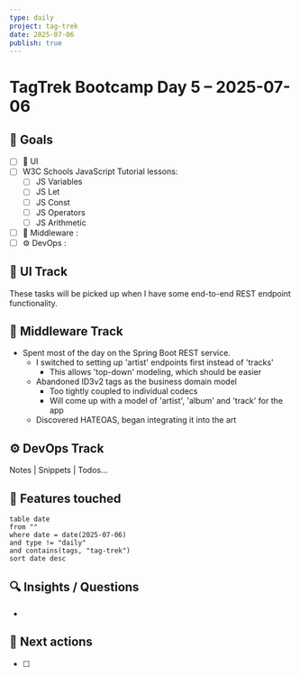 ```yaml
---
type: daily
project: tag-trek
date: 2025-07-06
publish: true
---
```

# TagTrek Bootcamp Day 5 – 2025-07-06

## 🎯 Goals
- [ ] 🐣 UI
- [ ] W3C Schools JavaScript Tutorial lessons:
    - [ ] JS Variables 
    - [ ] JS Let
    - [ ] JS Const
    - [ ] JS Operators
    - [ ] JS Arithmetic
- [ ] 🌳 Middleware :
- [ ] ⚙️ DevOps  : 

## 🐣 UI Track
These tasks will be picked up when I have some end-to-end REST endpoint functionality.

## 🌳 Middleware Track
- Spent most of the day on the Spring Boot REST service.   
    - I switched to setting up 'artist' endpoints first instead of 'tracks'
        - This allows 'top-down' modeling, which should be easier
    - Abandoned ID3v2 tags as the business domain model
        - Too tightly coupled to individual codecs
        - Will come up with a model of 'artist', 'album' and 'track' for the app
    - Discovered HATEOAS, began integrating it into the art

## ⚙️ DevOps Track
Notes | Snippets | Todos…

## 🧩 Features touched
```dataview
table date
from ""
where date = date(2025-07-06)
and type != "daily"
and contains(tags, "tag-trek")
sort date desc
```

## 🔍 Insights / Questions
- 

## 🚀 Next actions
- [ ]

